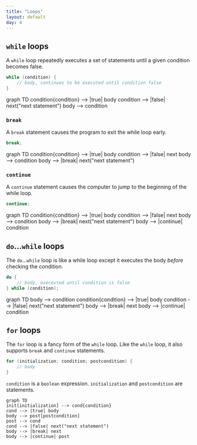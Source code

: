 ```yaml
---
title: "Loops"
layout: default
day: 4
---
```


## `while` loops
A `while` loop repeatedly executes a set of statements until a given condition becomes false.

```java
while (condition) {
    // body, continues to be executed until condition false
}
```

<div class="mermaid">
graph TD
condition{condition} --> |true| body
condition --> |false| next("next statement")
body --> condition
</div>

### `break`
A `break` statement causes the program to exit the while loop early.
```java
break;
```

<div class="mermaid">
graph TD
condition{condition} --> |true| body
condition --> |false| next
body --> condition
body --> |break| next("next statement")
</div>

### `continue`
A `continue` statement causes the computer to jump to the beginning of the while loop.
```java
continue;
```

<div class="mermaid">
graph TD
condition{condition} --> |true| body
condition --> |false| next
body --> condition
body --> |break| next("next statement")
body --> |continue| condition
</div>

## `do`...`while` loops
The `do`...`while` loop is like a while loop except it executes the body *before* checking the condition.

```java
do {
    // body, execeuted until condition is false
} while (condition);
```

<div class="mermaid">
graph TD
body --> condition
condition{condition} --> |true| body
condition --> |false| next("next statement")
body --> |break| next
body --> |continue| condition
</div>

## `for` loops
The `for` loop is a fancy form of the `while` loop. Like the `while` loop, it also supports `break` and `continue` statements.

```java
for (initialization; condition; postcondition) {
	// body
}
```

`condition` is a `boolean` expression. `initialization` and `postcondition` are statements.

```mermaid
graph TD
init[initialization] --> cond{condition}
cond --> |true| body
body --> post[postcondition]
post --> cond
cond --> |false| next("next statement")
body --> |break| next
body --> |continue| post
```
